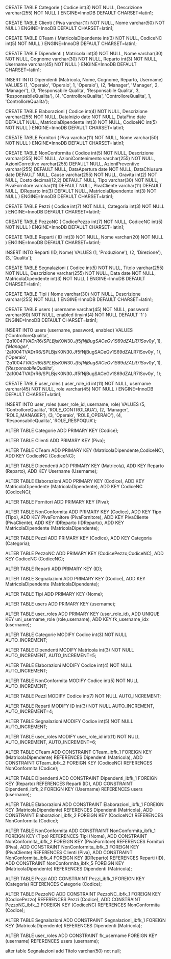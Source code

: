 CREATE TABLE Categorie ( Codice int(3) NOT NULL, Descrizione varchar(255) NOT NULL ) ENGINE=InnoDB DEFAULT CHARSET=latin1;

CREATE TABLE Clienti ( Piva varchar(11) NOT NULL, Nome varchar(50) NOT NULL ) ENGINE=InnoDB DEFAULT CHARSET=latin1;

CREATE TABLE CTeam ( MatricolaDipendente int(3) NOT NULL, CodiceNC int(5) NOT NULL ) ENGINE=InnoDB DEFAULT CHARSET=latin1;

CREATE TABLE Dipendenti ( Matricola int(3) NOT NULL, Nome varchar(30) NOT NULL, Cognome varchar(30) NOT NULL, Reparto int(3) NOT NULL, Username varchar(45) NOT NULL ) ENGINE=InnoDB DEFAULT CHARSET=latin1;

INSERT INTO Dipendenti (Matricola, Nome, Cognome, Reparto, Username) VALUES (1, 'Operaio', 'Operaio', 1, 'Operaio'), (2, 'Manager', 'Manager', 2, 'Manager'), (3, 'Responsabile Qualita', 'Responsabile Qualita', 3, 'ResponsabileQualita'), (4, 'ControlloreQualita', 'ControlloreQualita', 1, 'ControlloreQualita');

CREATE TABLE Elaborazioni ( Codice int(4) NOT NULL, Descrizione varchar(255) NOT NULL, DataInizio date NOT NULL, DataFine date DEFAULT NULL, MatricolaDipendente int(3) NOT NULL, CodiceNC int(5) NOT NULL ) ENGINE=InnoDB DEFAULT CHARSET=latin1;

CREATE TABLE Fornitori ( Piva varchar(11) NOT NULL, Nome varchar(50) NOT NULL ) ENGINE=InnoDB DEFAULT CHARSET=latin1;

CREATE TABLE NonConformita ( Codice int(5) NOT NULL, Descrizione varchar(255) NOT NULL, AzioniContenimento varchar(255) NOT NULL, AzioniCorrettive varchar(255) DEFAULT NULL, AzioniPreventive varchar(255) DEFAULT NULL, DataApertura date NOT NULL, DataChiusura date DEFAULT NULL, Cause varchar(255) NOT NULL, Gravita int(2) NOT NULL, Costo decimal(12,2) DEFAULT NULL, Tipo varchar(30) NOT NULL, PivaFornitore varchar(11) DEFAULT NULL, PivaCliente varchar(11) DEFAULT NULL, IDReparto int(3) DEFAULT NULL, MatricolaDipendente int(3) NOT NULL ) ENGINE=InnoDB DEFAULT CHARSET=latin1;

CREATE TABLE Pezzi ( Codice int(7) NOT NULL, Categoria int(3) NOT NULL ) ENGINE=InnoDB DEFAULT CHARSET=latin1;

CREATE TABLE PezzoNC ( CodicePezzo int(7) NOT NULL, CodiceNC int(5) NOT NULL ) ENGINE=InnoDB DEFAULT CHARSET=latin1;

CREATE TABLE Reparti ( ID int(3) NOT NULL, Nome varchar(20) NOT NULL ) ENGINE=InnoDB DEFAULT CHARSET=latin1;

INSERT INTO Reparti (ID, Nome) VALUES (1, 'Produzione'), (2, 'Direzione'), (3, 'Qualita');

CREATE TABLE Segnalazioni ( Codice int(5) NOT NULL, Titolo varchar(255) NOT NULL, Descrizione varchar(255) NOT NULL, Data date NOT NULL, MatricolaDipendente int(3) NOT NULL ) ENGINE=InnoDB DEFAULT CHARSET=latin1;

CREATE TABLE Tipi ( Nome varchar(30) NOT NULL, Descrizione varchar(255) NOT NULL ) ENGINE=InnoDB DEFAULT CHARSET=latin1;

CREATE TABLE users ( username varchar(45) NOT NULL, password varchar(60) NOT NULL, enabled tinyint(4) NOT NULL DEFAULT '1' ) ENGINE=InnoDB DEFAULT CHARSET=latin1;

INSERT INTO users (username, password, enabled) VALUES ('ControlloreQualita', '$2a$10$04TVADrR6/SPLBjsK0N30.Jf5fNjBugSACeGv1S69dZALR7lSov0y', 1), ('Manager', '$2a$10$04TVADrR6/SPLBjsK0N30.Jf5fNjBugSACeGv1S69dZALR7lSov0y', 1), ('Operaio', '$2a$10$04TVADrR6/SPLBjsK0N30.Jf5fNjBugSACeGv1S69dZALR7lSov0y', 1), ('ResponsabileQualita', '$2a$10$04TVADrR6/SPLBjsK0N30.Jf5fNjBugSACeGv1S69dZALR7lSov0y', 1);

CREATE TABLE user_roles ( user_role_id int(11) NOT NULL, username varchar(45) NOT NULL, role varchar(45) NOT NULL ) ENGINE=InnoDB DEFAULT CHARSET=latin1;

INSERT INTO user_roles (user_role_id, username, role) VALUES (5, 'ControlloreQualita', 'ROLE_CONTROLQUA'), (2, 'Manager', 'ROLE_MANAGER'), (3, 'Operaio', 'ROLE_OPERAIO'), (4, 'ResponsabileQualita', 'ROLE_RESPOQUA');

ALTER TABLE Categorie ADD PRIMARY KEY (Codice);

ALTER TABLE Clienti ADD PRIMARY KEY (Piva);

ALTER TABLE CTeam ADD PRIMARY KEY (MatricolaDipendente,CodiceNC), ADD KEY CodiceNC (CodiceNC);

ALTER TABLE Dipendenti ADD PRIMARY KEY (Matricola), ADD KEY Reparto (Reparto), ADD KEY Username (Username);

ALTER TABLE Elaborazioni ADD PRIMARY KEY (Codice), ADD KEY MatricolaDipendente (MatricolaDipendente), ADD KEY CodiceNC (CodiceNC);

ALTER TABLE Fornitori ADD PRIMARY KEY (Piva);

ALTER TABLE NonConformita ADD PRIMARY KEY (Codice), ADD KEY Tipo (Tipo), ADD KEY PivaFornitore (PivaFornitore), ADD KEY PivaCliente (PivaCliente), ADD KEY IDReparto (IDReparto), ADD KEY MatricolaDipendente (MatricolaDipendente);

ALTER TABLE Pezzi ADD PRIMARY KEY (Codice), ADD KEY Categoria (Categoria);

ALTER TABLE PezzoNC ADD PRIMARY KEY (CodicePezzo,CodiceNC), ADD KEY CodiceNC (CodiceNC);

ALTER TABLE Reparti ADD PRIMARY KEY (ID);

ALTER TABLE Segnalazioni ADD PRIMARY KEY (Codice), ADD KEY MatricolaDipendente (MatricolaDipendente);

ALTER TABLE Tipi ADD PRIMARY KEY (Nome);

ALTER TABLE users ADD PRIMARY KEY (username);

ALTER TABLE user_roles ADD PRIMARY KEY (user_role_id), ADD UNIQUE KEY uni_username_role (role,username), ADD KEY fk_username_idx (username);

ALTER TABLE Categorie MODIFY Codice int(3) NOT NULL AUTO_INCREMENT;

ALTER TABLE Dipendenti MODIFY Matricola int(3) NOT NULL AUTO_INCREMENT, AUTO_INCREMENT=5;

ALTER TABLE Elaborazioni MODIFY Codice int(4) NOT NULL AUTO_INCREMENT;

ALTER TABLE NonConformita MODIFY Codice int(5) NOT NULL AUTO_INCREMENT;

ALTER TABLE Pezzi MODIFY Codice int(7) NOT NULL AUTO_INCREMENT;

ALTER TABLE Reparti MODIFY ID int(3) NOT NULL AUTO_INCREMENT, AUTO_INCREMENT=4;

ALTER TABLE Segnalazioni MODIFY Codice int(5) NOT NULL AUTO_INCREMENT;

ALTER TABLE user_roles MODIFY user_role_id int(11) NOT NULL AUTO_INCREMENT, AUTO_INCREMENT=6;

ALTER TABLE CTeam ADD CONSTRAINT CTeam_ibfk_1 FOREIGN KEY (MatricolaDipendente) REFERENCES Dipendenti (Matricola), ADD CONSTRAINT CTeam_ibfk_2 FOREIGN KEY (CodiceNC) REFERENCES NonConformita (Codice);

ALTER TABLE Dipendenti ADD CONSTRAINT Dipendenti_ibfk_1 FOREIGN KEY (Reparto) REFERENCES Reparti (ID), ADD CONSTRAINT Dipendenti_ibfk_2 FOREIGN KEY (Username) REFERENCES users (username);

ALTER TABLE Elaborazioni ADD CONSTRAINT Elaborazioni_ibfk_1 FOREIGN KEY (MatricolaDipendente) REFERENCES Dipendenti (Matricola), ADD CONSTRAINT Elaborazioni_ibfk_2 FOREIGN KEY (CodiceNC) REFERENCES NonConformita (Codice);

ALTER TABLE NonConformita ADD CONSTRAINT NonConformita_ibfk_1 FOREIGN KEY (Tipo) REFERENCES Tipi (Nome), ADD CONSTRAINT NonConformita_ibfk_2 FOREIGN KEY (PivaFornitore) REFERENCES Fornitori (Piva), ADD CONSTRAINT NonConformita_ibfk_3 FOREIGN KEY (PivaCliente) REFERENCES Clienti (Piva), ADD CONSTRAINT NonConformita_ibfk_4 FOREIGN KEY (IDReparto) REFERENCES Reparti (ID), ADD CONSTRAINT NonConformita_ibfk_5 FOREIGN KEY (MatricolaDipendente) REFERENCES Dipendenti (Matricola);

ALTER TABLE Pezzi ADD CONSTRAINT Pezzi_ibfk_1 FOREIGN KEY (Categoria) REFERENCES Categorie (Codice);

ALTER TABLE PezzoNC ADD CONSTRAINT PezzoNC_ibfk_1 FOREIGN KEY (CodicePezzo) REFERENCES Pezzi (Codice), ADD CONSTRAINT PezzoNC_ibfk_2 FOREIGN KEY (CodiceNC) REFERENCES NonConformita (Codice);

ALTER TABLE Segnalazioni ADD CONSTRAINT Segnalazioni_ibfk_1 FOREIGN KEY (MatricolaDipendente) REFERENCES Dipendenti (Matricola);

ALTER TABLE user_roles ADD CONSTRAINT fk_username FOREIGN KEY (username) REFERENCES users (username);

alter table Segnalazioni add Titolo varchar(50) not null;
